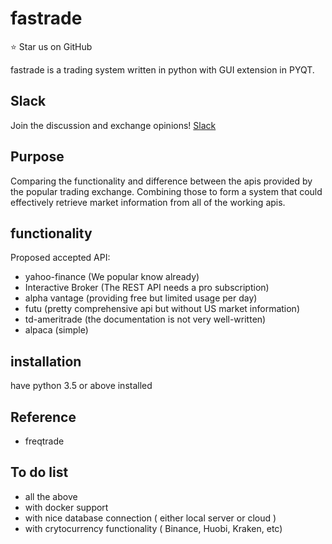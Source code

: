 fastrade
======================

:star: Star us on GitHub 

fastrade is a trading system written in python with GUI extension in PYQT. 

## Slack
Join the discussion and exchange opinions!  [Slack](https://join.slack.com/t/fastrade/shared_invite/zt-eldmclmc-Jf~lo2kf~6q6eacR93n2ag)


## Purpose 
Comparing the functionality and difference between the apis provided by the popular trading exchange.
Combining those to form a system that could effectively retrieve market information from all of the working apis. 

## functionality 
Proposed accepted API:

* yahoo-finance          (We popular know already) 
* Interactive Broker     (The REST API needs a pro subscription)
* alpha vantage          (providing free but limited usage per day)
* futu                   (pretty comprehensive api but without US market information)
* td-ameritrade          (the documentation is not very well-written)
* alpaca                 (simple)



## installation
have python 3.5 or above installed


## Reference
* freqtrade 



## To do list
* all the above
* with docker support 
* with nice database connection ( either local server or cloud )
* with crytocurrency functionality ( Binance, Huobi, Kraken, etc)

